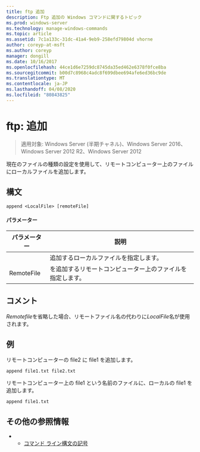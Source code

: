```yaml
---
title: ftp 追加
description: Ftp 追加の Windows コマンドに関するトピック
ms.prod: windows-server
ms.technology: manage-windows-commands
ms.topic: article
ms.assetid: 7c1a133c-31dc-41a4-9eb9-258efd79804d vhorne
author: coreyp-at-msft
ms.author: coreyp
manager: dongill
ms.date: 10/16/2017
ms.openlocfilehash: 44ce1d6e7259dc8745da35ed462e6378f0fce8ba
ms.sourcegitcommit: b00d7c8968c4adc8f699dbee694afe6ed36bc9de
ms.translationtype: MT
ms.contentlocale: ja-JP
ms.lasthandoff: 04/08/2020
ms.locfileid: "80843825"
---
```

# <a name="ftp-append"></a>ftp: 追加

>適用対象: Windows Server (半期チャネル)、Windows Server 2016、Windows Server 2012 R2、Windows Server 2012

現在のファイルの種類の設定を使用して、リモートコンピューター上のファイルにローカルファイルを追加します。   
## <a name="syntax"></a>構文  
```  
append <LocalFile> [remoteFile]  
```  
#### <a name="parameters"></a>パラメーター  

|  パラメーター   |                               説明                                |
|--------------|--------------------------------------------------------------------------|
| <LocalFile>  |                     追加するローカルファイルを指定します。                     |
| RemoteFile | <LocalFile> を追加するリモートコンピューター上のファイルを指定します。 |

## <a name="remarks"></a>コメント  
*Remotefile*を省略した場合、リモートファイル名の代わりに*LocalFile*名が使用されます。  
## <a name="examples"></a><a name=BKMK_Examples></a>例  
リモートコンピューターの file2 に file1 を追加します。  
```  
append file1.txt file2.txt  
```  
リモートコンピューター上の file1 という名前のファイルに、ローカルの file1 を追加します。  
```  
append file1.txt  
```  
## <a name="additional-references"></a>その他の参照情報  
-   - [コマンド ライン構文の記号](command-line-syntax-key.md)  
